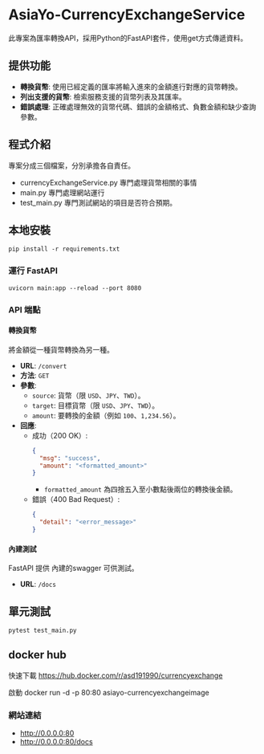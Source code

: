 # AsiaYo-CurrencyExchangeService

此專案為匯率轉換API，採用Python的FastAPI套件，使用get方式傳遞資料。


## 提供功能

- **轉換貨幣**: 使用已經定義的匯率將輸入進來的金額進行對應的貨幣轉換。
- **列出支援的貨幣**: 檢索服務支援的貨幣列表及其匯率。
- **錯誤處理**: 正確處理無效的貨幣代碼、錯誤的金額格式、負數金額和缺少查詢參數。

## 程式介紹

專案分成三個檔案，分別承擔各自責任。
- currencyExchangeService.py 專門處理貨幣相關的事情
- main.py 專門處理網站運行
- test_main.py 專門測試網站的項目是否符合預期。

## 本地安裝

    pip install -r requirements.txt

### 運行 FastAPI

    uvicorn main:app --reload --port 8080

### API 端點

#### 轉換貨幣

將金額從一種貨幣轉換為另一種。

- **URL**: `/convert`
- **方法**: `GET`
- **參數**:
  - `source`: 貨幣（限 `USD`、`JPY`、`TWD`）。
  - `target`: 目標貨幣（限 `USD`、`JPY`、`TWD`）。
  - `amount`: 要轉換的金額（例如 `100`、`1,234.56`）。
- **回應**:
  - 成功（200 OK）:
    ```json
    {
      "msg": "success",
      "amount": "<formatted_amount>"
    }
    ```
    - `formatted_amount` 為四捨五入至小數點後兩位的轉換後金額。
  - 錯誤（400 Bad Request）:
    ```json
    {
      "detail": "<error_message>"
    }
    ```

#### 內建測試


FastAPI 提供 內建的swagger 可供測試。

- **URL**: `/docs`

## 單元測試

    pytest test_main.py

## docker hub 

快速下載
    https://hub.docker.com/r/asd191990/currencyexchange

啟動
    docker run -d -p 80:80 asiayo-currencyexchangeimage

### 網站連結

- http://0.0.0.0:80
- http://0.0.0.0:80/docs
